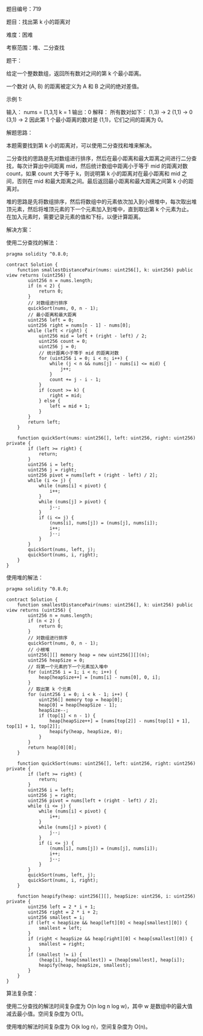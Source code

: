 题目编号：719

题目：找出第 k 小的距离对

难度：困难

考察范围：堆、二分查找

题干：

给定一个整数数组，返回所有数对之间的第 k 个最小距离。

一个数对 (A, B) 的距离被定义为 A 和 B 之间的绝对差值。

示例 1:

输入：
nums = [1,3,1]
k = 1
输出：0 
解释：
所有数对如下：
(1,3) -> 2
(1,1) -> 0
(3,1) -> 2
因此第 1 个最小距离的数对是 (1,1)，它们之间的距离为 0。

解题思路：

本题需要找到第 k 小的距离对，可以使用二分查找和堆来解决。

二分查找的思路是先对数组进行排序，然后在最小距离和最大距离之间进行二分查找，每次计算出中间距离 mid，然后统计数组中距离小于等于 mid 的距离对数 count，如果 count 大于等于 k，则说明第 k 小的距离对在最小距离和 mid 之间，否则在 mid 和最大距离之间。最后返回最小距离和最大距离之间第 k 小的距离对。

堆的思路是先将数组排序，然后将数组中的元素依次加入到小根堆中，每次取出堆顶元素，然后将堆顶元素的下一个元素加入到堆中，直到取出第 k 个元素为止。在加入元素时，需要记录元素的值和下标，以便计算距离。

解决方案：

使用二分查找的解法：

```solidity
pragma solidity ^0.8.0;

contract Solution {
    function smallestDistancePair(nums: uint256[], k: uint256) public view returns (uint256) {
        uint256 n = nums.length;
        if (n < 2) {
            return 0;
        }
        // 对数组进行排序
        quickSort(nums, 0, n - 1);
        // 最小距离和最大距离
        uint256 left = 0;
        uint256 right = nums[n - 1] - nums[0];
        while (left < right) {
            uint256 mid = left + (right - left) / 2;
            uint256 count = 0;
            uint256 j = 0;
            // 统计距离小于等于 mid 的距离对数
            for (uint256 i = 0; i < n; i++) {
                while (j < n && nums[j] - nums[i] <= mid) {
                    j++;
                }
                count += j - i - 1;
            }
            if (count >= k) {
                right = mid;
            } else {
                left = mid + 1;
            }
        }
        return left;
    }

    function quickSort(nums: uint256[], left: uint256, right: uint256) private {
        if (left >= right) {
            return;
        }
        uint256 i = left;
        uint256 j = right;
        uint256 pivot = nums[left + (right - left) / 2];
        while (i <= j) {
            while (nums[i] < pivot) {
                i++;
            }
            while (nums[j] > pivot) {
                j--;
            }
            if (i <= j) {
                (nums[i], nums[j]) = (nums[j], nums[i]);
                i++;
                j--;
            }
        }
        quickSort(nums, left, j);
        quickSort(nums, i, right);
    }
}
```

使用堆的解法：

```solidity
pragma solidity ^0.8.0;

contract Solution {
    function smallestDistancePair(nums: uint256[], k: uint256) public view returns (uint256) {
        uint256 n = nums.length;
        if (n < 2) {
            return 0;
        }
        // 对数组进行排序
        quickSort(nums, 0, n - 1);
        // 小根堆
        uint256[][] memory heap = new uint256[][](n);
        uint256 heapSize = 0;
        // 将第一个元素的下一个元素加入堆中
        for (uint256 i = 1; i < n; i++) {
            heap[heapSize++] = [nums[i] - nums[0], 0, i];
        }
        // 取出第 k 个元素
        for (uint256 i = 0; i < k - 1; i++) {
            uint256[] memory top = heap[0];
            heap[0] = heap[heapSize - 1];
            heapSize--;
            if (top[1] < n - 1) {
                heap[heapSize++] = [nums[top[2]] - nums[top[1] + 1], top[1] + 1, top[2]];
                heapify(heap, heapSize, 0);
            }
        }
        return heap[0][0];
    }

    function quickSort(nums: uint256[], left: uint256, right: uint256) private {
        if (left >= right) {
            return;
        }
        uint256 i = left;
        uint256 j = right;
        uint256 pivot = nums[left + (right - left) / 2];
        while (i <= j) {
            while (nums[i] < pivot) {
                i++;
            }
            while (nums[j] > pivot) {
                j--;
            }
            if (i <= j) {
                (nums[i], nums[j]) = (nums[j], nums[i]);
                i++;
                j--;
            }
        }
        quickSort(nums, left, j);
        quickSort(nums, i, right);
    }

    function heapify(heap: uint256[][], heapSize: uint256, i: uint256) private {
        uint256 left = 2 * i + 1;
        uint256 right = 2 * i + 2;
        uint256 smallest = i;
        if (left < heapSize && heap[left][0] < heap[smallest][0]) {
            smallest = left;
        }
        if (right < heapSize && heap[right][0] < heap[smallest][0]) {
            smallest = right;
        }
        if (smallest != i) {
            (heap[i], heap[smallest]) = (heap[smallest], heap[i]);
            heapify(heap, heapSize, smallest);
        }
    }
}
```

算法复杂度：

使用二分查找的解法时间复杂度为 O(n log n log w)，其中 w 是数组中的最大值减去最小值。空间复杂度为 O(1)。

使用堆的解法时间复杂度为 O(k log n)，空间复杂度为 O(n)。